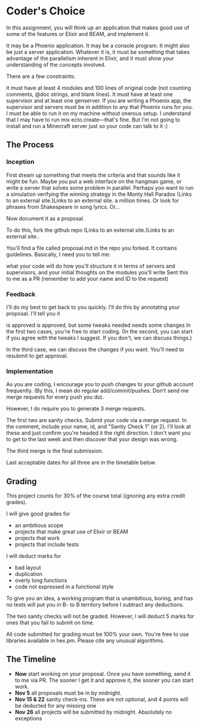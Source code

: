 # Coder's Choice

In this assignment, you will think up an application that makes good use of some of the features or Elixir and BEAM, and implement it.

It may be a Phoenix application. It may be a console program. It might also be just a server application. Whatever it is, it must be something that takes advantage of the parallelism inherent in Elixir, and it must show your understanding of the concepts involved.

There are a few constraints:

it must have at least 4 modules and 100 lines of original code (not counting comments, @doc strings, and blank lines).
It must have at least one supervisor and at least one genserver. If you are writing a Phoenix app, the supervisor and servers must be in addition to any that Phoenix runs for you.
I must be able to run it on my machine without onerous setup. I understand that I may have to run mix ecto.create—that's fine. But I'm not going to install and run a Minecraft server just so your code can talk to it :)

## The Process


### Inception

First dream up something that meets the criteria and that sounds like it might be fun. Maybe you put a web interface on the hangman game, or write a server that solves some problem in parallel. Perhaps yoo want to run a simulation verifying the winning strategy in the Monty Hall Paradox (Links to an external site.)Links to an external site. a million times. Or look for phrases from Shakespeare in song lyrics. Or…

Now document it as a proposal.

To do this, fork the github repo (Links to an external site.)Links to an external site..  

You'll find a file called proposal.md in the repo you forked. It contains guidelines. Basically, I need you to tell me:

what your code will do
how you'll structure it in terms of servers and supervisors, and your initial thoughts on the modules you'll write
Sent this to me as a PR (remember to add your name and ID to the request)

### Feedback

I'll do my best to get back to you quickly. I'll do this by annotating your proposal. I'll tell you it

is approved
is approved, but some tweaks needed
needs some changes
In the first two cases, you're free to start coding. (In the second, you can start if you agree with the tweaks I suggest. If you don't, we can discuss things.)

In the third case, we can discuss the changes if you want. You'll need to resubmit to get approval.

### Implementation

As you are coding, I encourage you to push changes to your github account frequently. (By this, I mean do regular add/commit/pushes. Don't send me merge requests for every push you do).

However, I do require you to generate 3 merge requests. 

The first two are sanity checks. Submit your code via a merge request. In the comment, include your name, id, and "Sanity Check 1" (or 2). I'll look at these and just confirm you're headed it the right direction. I don't want you to get to the last week and then discover that your design was wrong.

The third merge is the final submission.

Last acceptable dates for all three are in the timetable below.

## Grading

This project counts for 30% of the course total (ignoring any extra credit grades).

I will give good grades for

* an ambitious scope
* projects that make great use of Elixir or BEAM
* projects that work
* projects that include tests

I will deduct marks for

* bad layout
* duplication
* overly long functions
* code not expressed in a functional style

To give you an idea, a working program that is unambitious, boring, and has no tests will put you in B- to B territory before I subtract any deductions.

The two sanity checks will not be graded. However, I will deduct 5 marks for ones that you fail to submit on time.

All code submitted for grading must be 100% your own. You're free to use libraries available in hex.pm. Please cite any unusual algorithms.

## The Timeline

* **Now** start working on your proposal. Once you have something, send it to me via PR. The sooner I get it and approve it, the sooner you can start work.
* **Nov 5** all proposals must be in by midnight.
* **Nov 15 & 22**	sanity check-ins. These are not optional, and 4 points will be deducted for any missing one
* **Nov 26** all projects will be submitted by midnight. Absolutely no exceptions
